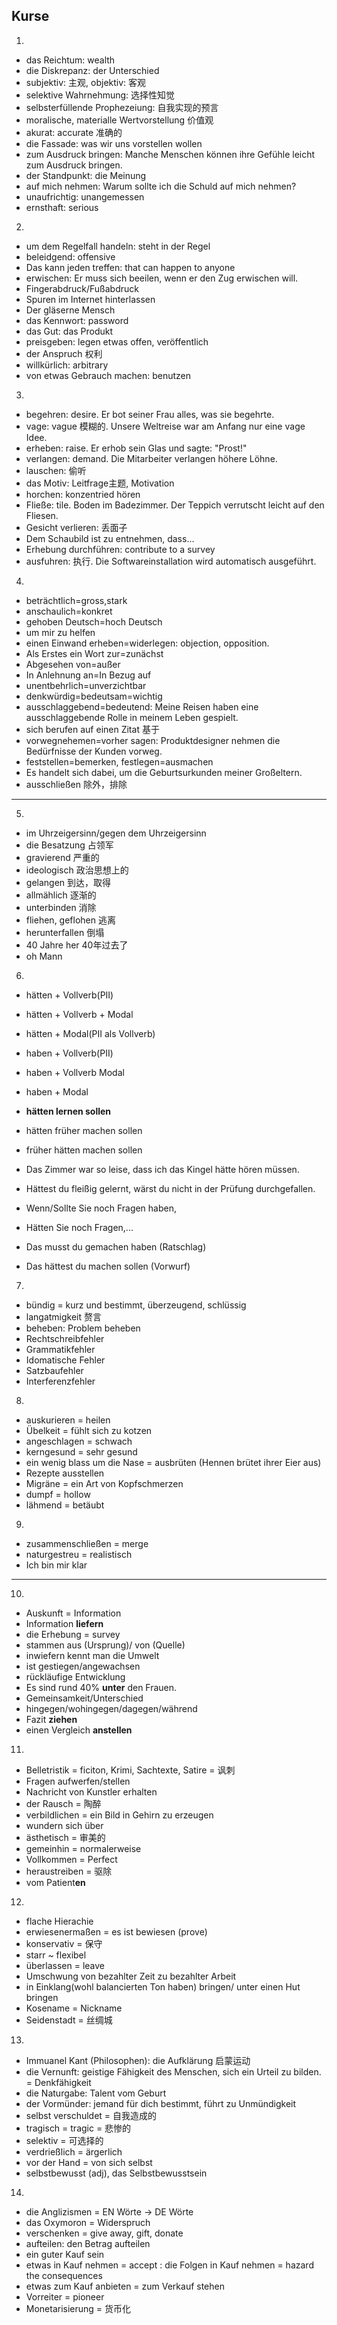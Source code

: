 ## Kurse
1.
- das Reichtum: wealth
- die Diskrepanz: der Unterschied
- subjektiv: 主观, objektiv: 客观
- selektive Wahrnehmung: 选择性知觉
- selbsterfüllende Prophezeiung: 自我实现的预言
- moralische, materialle Wertvorstellung 价值观
- akurat: accurate 准确的
- die Fassade: was wir uns vorstellen wollen
- zum Ausdruck bringen: Manche Menschen können ihre Gefühle leicht zum Ausdruck bringen.
- der Standpunkt: die Meinung
- auf mich nehmen: Warum sollte ich die Schuld auf mich nehmen?
- unaufrichtig: unangemessen
- ernsthaft: serious
2.
- um dem Regelfall handeln: steht in der Regel
- beleidgend: offensive
- Das kann jeden treffen: that can happen to anyone
- erwischen: Er muss sich beeilen, wenn er den Zug erwischen will.
- Fingerabdruck/Fußabdruck
- Spuren im Internet hinterlassen
- Der gläserne Mensch
- das Kennwort: password
- das Gut: das Produkt
- preisgeben: legen etwas offen, veröffentlich
- der Anspruch 权利
- willkürlich: arbitrary
- von etwas Gebrauch machen: benutzen
3.
- begehren: desire. Er bot seiner Frau alles, was sie begehrte.
- vage: vague 模糊的. Unsere Weltreise war am Anfang nur eine vage Idee.
- erheben: raise. Er erhob sein Glas und sagte: "Prost!"
- verlangen: demand. Die Mitarbeiter verlangen höhere Löhne.
- lauschen: 偷听
- das Motiv: Leitfrage主题, Motivation
- horchen: konzentried hören
- Fließe: tile. Boden im Badezimmer. Der Teppich verrutscht leicht auf den Fliesen.
- Gesicht verlieren: 丢面子
- Dem Schaubild ist zu entnehmen, dass...
- Erhebung durchführen: contribute to a survey
- ausfuhren: 执行. Die Softwareinstallation wird automatisch ausgeführt.
4.
- beträchtlich=gross,stark
- anschaulich=konkret
- gehoben Deutsch=hoch Deutsch
- um mir zu helfen
- einen Einwand erheben=widerlegen: objection, opposition.
- Als Erstes ein Wort zur=zunächst
- Abgesehen von=außer
- In Anlehnung an=In Bezug auf
- unentbehrlich=unverzichtbar
- denkwürdig=bedeutsam=wichtig
- ausschlaggebend=bedeutend: Meine Reisen haben eine ausschlaggebende Rolle in meinem Leben gespielt.
- sich berufen auf einen Zitat 基于
- vorwegnehemen=vorher sagen: Produktdesigner nehmen die Bedürfnisse der Kunden vorweg.
- feststellen=bemerken, festlegen=ausmachen
- Es handelt sich dabei, um die Geburtsurkunden meiner Großeltern.
- ausschließen 除外，排除
------------------------------------
5. 
- im Uhrzeigersinn/gegen dem Uhrzeigersinn
- die Besatzung 占领军
- gravierend 严重的
- ideologisch 政治思想上的
- gelangen 到达，取得
- allmählich 逐渐的
- unterbinden 消除
- fliehen, geflohen 逃离
- herunterfallen 倒塌
- 40 Jahre her 40年过去了
- oh Mann
6.
- hätten + Vollverb(PII)
- hätten + Vollverb + Modal
- hätten + Modal(PII als Vollverb)
- haben + Vollverb(PII)
- haben + Vollverb Modal
- haben + Modal

- **hätten lernen sollen**
- hätten früher machen sollen
- früher hätten machen sollen

- Das Zimmer war so leise, dass ich das Kingel hätte hören müssen.
- Hättest du fleißig gelernt, wärst du nicht in der Prüfung durchgefallen.
- Wenn/Sollte Sie noch Fragen haben,
- Hätten Sie noch Fragen,...
- Das musst du gemachen haben (Ratschlag)
- Das hättest du machen sollen (Vorwurf)
7.  
- bündig = kurz und bestimmt, überzeugend, schlüssig
- langatmigkeit 赘言
- beheben: Problem beheben
- Rechtschreibfehler
- Grammatikfehler
- Idomatische Fehler
- Satzbaufehler
- Interferenzfehler
8.
- auskurieren = heilen
- Übelkeit = fühlt sich zu kotzen
- angeschlagen = schwach
- kerngesund = sehr gesund
- ein wenig blass um die Nase = ausbrüten (Hennen brütet ihrer Eier aus)
- Rezepte ausstellen
- Migräne = ein Art von Kopfschmerzen
- dumpf = hollow
- lähmend = betäubt
9.
- zusammenschließen = merge
- naturgestreu = realistisch
- Ich bin mir klar
------------------------------------
10.
- Auskunft = Information
- Information **liefern**
- die Erhebung = survey
- stammen aus (Ursprung)/ von (Quelle)
- inwiefern kennt man die Umwelt
- ist gestiegen/angewachsen
- rückläufige Entwicklung
- Es sind rund 40% **unter** den Frauen.
- Gemeinsamkeit/Unterschied
- hingegen/wohingegen/dagegen/während
- Fazit **ziehen**
- einen Vergleich **anstellen**
11.
- Belletristik = ficiton, Krimi, Sachtexte, Satire = 讽刺
- Fragen aufwerfen/stellen
- Nachricht von Kunstler erhalten
- der Rausch = 陶醉
- verbildlichen = ein Bild in Gehirn zu erzeugen
- wundern sich über
- ästhetisch = 审美的
- gemeinhin = normalerweise
- Vollkommen = Perfect
- heraustreiben = 驱除
- vom Patient**en**
12.
- flache Hierachie
- erwiesenermaßen = es ist bewiesen (prove)
- konservativ = 保守
- starr ~ flexibel
- überlassen = leave
- Umschwung von bezahlter Zeit zu bezahlter Arbeit
- in Einklang(wohl balancierten Ton haben) bringen/ unter einen Hut bringen
- Kosename = Nickname
- Seidenstadt = 丝绸城
13.
- Immuanel Kant (Philosophen): die Aufklärung 启蒙运动
- die Vernunft: geistige Fähigkeit des Menschen, sich ein Urteil zu bilden. = Denkfähigkeit
- die Naturgabe: Talent vom Geburt
- der Vormünder: jemand für dich bestimmt, führt zu Unmündigkeit
- selbst verschuldet = 自我造成的
- tragisch = tragic = 悲惨的
- selektiv = 可选择的
- verdrießlich = ärgerlich
- vor der Hand = von sich selbst
- selbstbewusst (adj), das Selbstbewusstsein
14.
- die Anglizismen = EN Wörte -> DE Wörte
- das Oxymoron = Widerspruch
- verschenken = give away, gift, donate
- aufteilen: den Betrag aufteilen
- ein guter Kauf sein
- etwas in Kauf nehmen = accept : die Folgen in Kauf nehmen = hazard the consequences
- etwas zum Kauf anbieten = zum Verkauf stehen
- Vorreiter = pioneer
- Monetarisierung = 货币化
